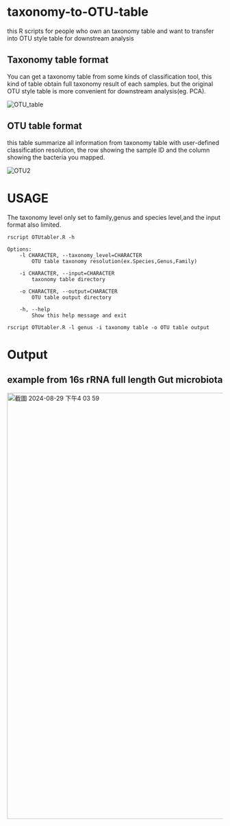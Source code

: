 # taxonomy-to-OTU-table
this R scripts for people who own an taxonomy table and want to transfer into OTU style table for downstream analysis
## Taxonomy table format
You can get a taxonomy table from some kinds of classification tool, this kind of table obtain full taxonomy result of each samples. but the original OTU style table is more convenient for downstream analysis(eg. PCA).

![OTU_table](https://github.com/user-attachments/assets/10afd681-9da2-4176-921c-9e641f42faf9)

## OTU table format

this table summarize all information from taxonomy table with user-defined classification resolution, the row showing the sample ID and the column showing the bacteria you mapped.

![OTU2](https://github.com/user-attachments/assets/28643ae7-d211-4c0f-b437-0c4d8aace8c1)

# USAGE
The taxonomy level only set to family,genus and species level,and the input format also limited.

```
rscript OTUtabler.R -h

Options:
	-l CHARACTER, --taxonomy_level=CHARACTER
		OTU table taxonomy resolution(ex.Species,Genus,Family)

	-i CHARACTER, --input=CHARACTER
		taxonomy table directory

	-o CHARACTER, --output=CHARACTER
		OTU table output directory

	-h, --help
		Show this help message and exit
```


``` shell
rscript OTUtabler.R -l genus -i taxonomy table -o OTU table output
```
# Output
## example from 16s rRNA full length Gut microbiota 
<img width="992" alt="截圖 2024-08-29 下午4 03 59" src="https://github.com/user-attachments/assets/819d8302-f43f-456d-83af-392f4d8bbcd5">


